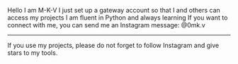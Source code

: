 Hello
I am M-K-V
I just set up a gateway account so that I and others can access my projects
I am fluent in Python and always learning
If you want to connect with me, you can send me an Instagram message: @0mk.v


-------------------------------------------------- ------------------
If you use my projects, please do not forget to follow Instagram and give stars to my tools.
